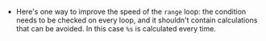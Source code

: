 - Here's one way to improve the speed of the `range` loop: the condition needs to be checked on every loop, and it shouldn't contain calculations that can be avoided. In this case `%s` is calculated every time.
